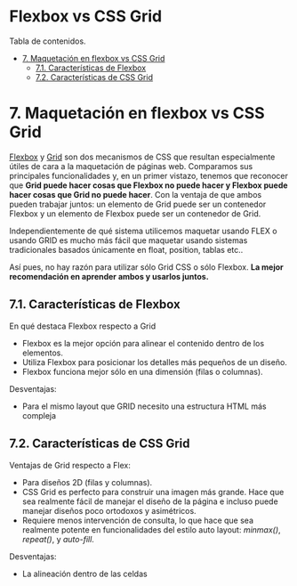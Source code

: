 # **Flexbox vs CSS Grid**

Tabla de contenidos.

- [7. Maquetación en flexbox vs CSS Grid](#7-Maquetación-en-flexbox-vs-CSS-Grid)
  - [7.1. Características de Flexbox](#71-Características-de-Flexbox)
  - [7.2. Características de CSS Grid](#72-Características-de-CSS-Grid)

# 7. Maquetación en flexbox vs CSS Grid

[Flexbox](https://github.com/Sergio-Rey-Personal/DIW/blob/master/UD05_Responsive_Web_Design_Maquetacion_CSS-Grid_FlexBox/UD05_05_FlexBox.md) y  [Grid](https://github.com/Sergio-Rey-Personal/DIW/blob/master/UD05_Responsive_Web_Design_Maquetacion_CSS-Grid_FlexBox/UD05_06_CSSGrid.md) son dos  mecanismos de CSS que resultan especialmente útiles de cara a la  maquetación de páginas web. Comparamos sus principales funcionalidades y, en un primer vistazo, tenemos que reconocer que **Grid puede hacer cosas que Flexbox no puede hacer y Flexbox puede hacer cosas que Grid no puede hacer**. Con la ventaja de que ambos pueden trabajar juntos: un elemento de Grid puede ser un contenedor Flexbox y un elemento de Flexbox puede ser un contenedor de Grid.

Independientemente de qué sistema utilicemos maquetar usando FLEX o usando GRID es mucho más fácil que maquetar usando sistemas tradicionales basados únicamente en float, position, tablas etc..

Así pues, no hay razón para utilizar sólo Grid CSS o sólo Flexbox. **La mejor recomendación en aprender ambos y usarlos juntos.**

## 7.1. Características de Flexbox

En qué destaca Flexbox respecto a Grid

- Flexbox es la mejor opción para alinear el contenido dentro de los elementos.
- Utiliza Flexbox para posicionar los detalles más pequeños de un diseño.
- Flexbox funciona mejor sólo en una dimensión (filas o columnas).

Desventajas: 
- Para el mismo layout que GRID necesito una estructura HTML más compleja

## 7.2. Características de CSS Grid

Ventajas de Grid respecto a Flex:

- Para diseños 2D (filas y  columnas).
- CSS Grid es perfecto para construir una imagen más grande. Hace que sea realmente fácil de manejar el diseño de la página e incluso puede manejar diseños poco ortodoxos y asimétricos.
- Requiere menos intervención de consulta, lo que hace que sea realmente potente en funcionalidades del estilo auto layout: *minmax()*, *repeat()*, y *auto-fill*.

Desventajas:

- La alineación dentro de las celdas

